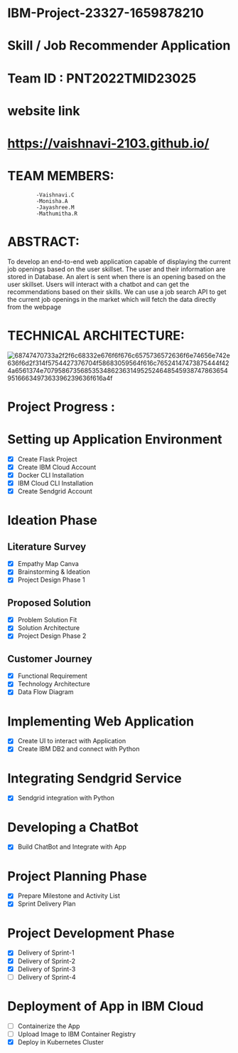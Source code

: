 # IBM-Project-23327-1659878210
# Skill / Job Recommender Application
# Team ID : PNT2022TMID23025    


# website link
# https://vaishnavi-2103.github.io/

# TEAM MEMBERS:
             -Vaishnavi.C
             -Monisha.A
             -Jayashree.M
             -Mathumitha.R
             

# ABSTRACT:
To develop an end-to-end web application capable of displaying the current job openings based on the user skillset. The user and their information are stored in Database. An alert is sent when there is an opening based on the user skillset. Users will interact with a chatbot and can get the recommendations based on their skills. We can use a job search API to get the current job openings in the market which will fetch the data directly from the webpage

         
# TECHNICAL ARCHITECTURE:

![68747470733a2f2f6c68332e676f6f676c6575736572636f6e74656e742e636f6d2f314f5754427376704f58683059564f616c76524147473875444f424a6561374e70795867356853534862363149525246485459387478636549516663497363396239636f616a4f](https://user-images.githubusercontent.com/68457139/200158756-18ba77bd-639e-4562-958c-ead251c996b5.png)



# Project Progress :
 # Setting up Application Environment

- [x] Create Flask Project
- [x] Create IBM Cloud Account
- [x] Docker CLI Installation
- [x] IBM Cloud CLI Installation
- [x] Create Sendgrid Account

 # Ideation Phase

 ## Literature Survey
 - [x] Empathy Map Canva
 - [x] Brainstorming & Ideation
 - [x] Project Design Phase 1

## Proposed Solution
- [x] Problem Solution Fit
- [x] Solution Architecture
- [x] Project Design Phase 2

 ## Customer Journey
 - [x] Functional Requirement
 - [x] Technology Architecture
 - [x] Data Flow Diagram
 # Implementing Web Application

 - [x] Create UI to interact with Application
 - [x] Create IBM DB2 and connect with Python
 # Integrating Sendgrid Service

-  [x] Sendgrid integration with Python
# Developing a ChatBot

-  [x] Build ChatBot and Integrate with App
 # Project Planning Phase

-  [x] Prepare Milestone and Activity List
 - [x] Sprint Delivery Plan
 # Project Development Phase

 - [x] Delivery of Sprint-1
 - [x] Delivery of Sprint-2
 - [x] Delivery of Sprint-3
 - [ ] Delivery of Sprint-4
 # Deployment of App in IBM Cloud

 - [ ] Containerize the App
 - [ ] Upload Image to IBM Container Registry
 - [x] Deploy in Kubernetes Cluster
